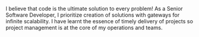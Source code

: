 I believe that code is the ultimate solution to every problem! As a Senior Software Developer, I prioritize creation of solutions with gateways for infinite scalability. I have learnt the essence of timely delivery of projects so project management is at the core of my operations and teams.

<!---
VictorArmstrong/VictorArmstrong is a ✨ special ✨ repository because its `README.md` (this file) appears on your GitHub profile.
You can click the Preview link to take a look at your changes.
--->
